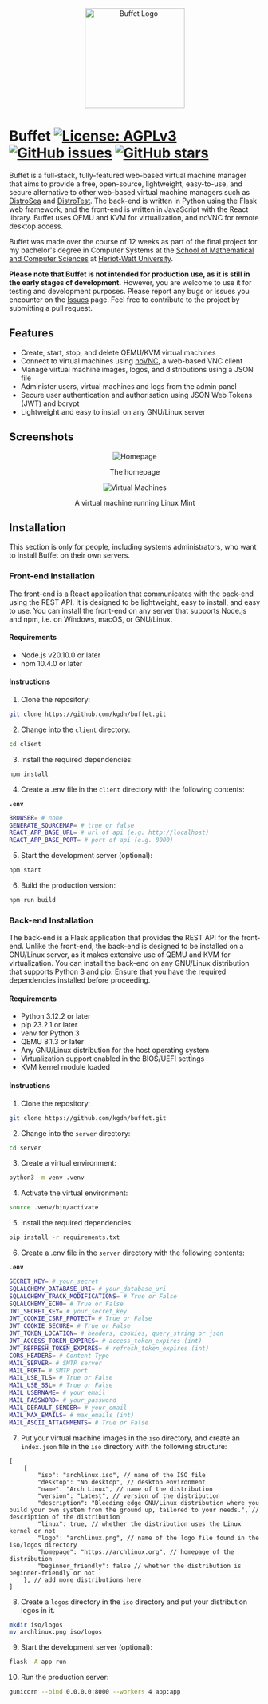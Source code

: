 <div align="center" style="margin-bottom: 20px;">
  <img src="images/logo.png" alt="Buffet Logo" width="200" height="200">
</div>

# Buffet [![License: AGPLv3](https://img.shields.io/badge/License-AGPLv3-blue.svg)](https://www.gnu.org/licenses/agpl-3.0) [![GitHub issues](https://img.shields.io/github/issues/kgdn/buffet)](https://github.com/kgdn/buffet/issues) [![GitHub stars](https://img.shields.io/github/stars/kgdn/buffet)](https://github.com/kgdn/buffet/stargazers)

Buffet is a full-stack, fully-featured web-based virtual machine manager that aims to provide a free, open-source, lightweight, easy-to-use, and secure alternative to other web-based virtual machine managers such as [DistroSea](https://distrosea.com/) and [DistroTest](https://www.reddit.com/r/DistroHopping/comments/wqrwbw/what_happened_to_distrotestnet/).
The back-end is written in Python using the Flask web framework, and the front-end is written in JavaScript with the React library. Buffet uses QEMU and KVM for virtualization, and noVNC for remote desktop access.

Buffet was made over the course of 12 weeks as part of the final project for my bachelor's degree in Computer Systems at the [School of Mathematical and Computer Sciences](https://www.hw.ac.uk/schools/mathematical-computer-sciences.htm) at [Heriot-Watt University](https://www.hw.ac.uk/). 

**Please note that Buffet is not intended for production use, as it is still in the early stages of development.** However, you are welcome to use it for testing and development purposes. Please report any bugs or issues you encounter on the [Issues](https://github.com/kgdn/buffet/issues) page. Feel free to contribute to the project by submitting a pull request.

## Features

- Create, start, stop, and delete QEMU/KVM virtual machines
- Connect to virtual machines using [noVNC](https://github.com/novnc/noVNC), a web-based VNC client
- Manage virtual machine images, logos, and distributions using a JSON file
- Administer users, virtual machines and logs from the admin panel
- Secure user authentication and authorisation using JSON Web Tokens (JWT) and bcrypt
- Lightweight and easy to install on any GNU/Linux server

## Screenshots

<div align="center">
    <img src="images/homepage.png" alt="Homepage">
    <p>The homepage</p>
</div>

<div align="center">
    <img src="images/virtual-machine-view.png" alt="Virtual Machines">
    <p>A virtual machine running Linux Mint</p>
</div>

## Installation

This section is only for people, including systems administrators, who want to install Buffet on their own servers.

### Front-end Installation

The front-end is a React application that communicates with the back-end using the REST API. It is designed to be lightweight, easy to install, and easy to use. You can install the front-end on any server that supports Node.js and npm, i.e. on Windows, macOS, or GNU/Linux.

#### Requirements

- Node.js v20.10.0 or later
- npm 10.4.0 or later

#### Instructions

1. Clone the repository:

```bash
git clone https://github.com/kgdn/buffet.git
```

2. Change into the `client` directory:
```bash
cd client
```

3. Install the required dependencies:
```bash
npm install
```

4. Create a .env file in the `client` directory with the following contents:

**`.env`**
```bash
BROWSER= # none
GENERATE_SOURCEMAP= # true or false
REACT_APP_BASE_URL= # url of api (e.g. http://localhost)
REACT_APP_BASE_PORT= # port of api (e.g. 8000)
```

5. Start the development server (optional):
```bash
npm start
```

6. Build the production version:
```bash
npm run build
```

### Back-end Installation

The back-end is a Flask application that provides the REST API for the front-end. Unlike the front-end, the back-end is designed to be installed on a GNU/Linux server, as it makes extensive use of QEMU and KVM for virtualization. You can install the back-end on any GNU/Linux distribution that supports Python 3 and pip. Ensure that you have the required dependencies installed before proceeding.

#### Requirements

- Python 3.12.2 or later
- pip 23.2.1 or later
- venv for Python 3
- QEMU 8.1.3 or later
- Any GNU/Linux distribution for the host operating system
- Virtualization support enabled in the BIOS/UEFI settings
- KVM kernel module loaded

#### Instructions

1. Clone the repository:

```bash
git clone https://github.com/kgdn/buffet.git
```

2. Change into the `server` directory:
```bash
cd server
```

3. Create a virtual environment:
```bash
python3 -m venv .venv
```

4. Activate the virtual environment:
```bash
source .venv/bin/activate
```

5. Install the required dependencies:
```bash
pip install -r requirements.txt
```

6. Create a .env file in the `server` directory with the following contents:

**`.env`**
```bash
SECRET_KEY= # your_secret
SQLALCHEMY_DATABASE_URI= # your_database_uri
SQLALCHEMY_TRACK_MODIFICATIONS= # True or False
SQLALCHEMY_ECHO= # True or False
JWT_SECRET_KEY= # your_secret_key
JWT_COOKIE_CSRF_PROTECT= # True or False
JWT_COOKIE_SECURE= # True or False
JWT_TOKEN_LOCATION= # headers, cookies, query_string or json
JWT_ACCESS_TOKEN_EXPIRES= # access_token_expires (int)
JWT_REFRESH_TOKEN_EXPIRES= # refresh_token_expires (int)
CORS_HEADERS= # Content-Type
MAIL_SERVER= # SMTP server
MAIL_PORT= # SMTP port
MAIL_USE_TLS= # True or False
MAIL_USE_SSL= # True or False
MAIL_USERNAME= # your_email
MAIL_PASSWORD= # your_password
MAIL_DEFAULT_SENDER= # your_email
MAIL_MAX_EMAILS= # max_emails (int)
MAIL_ASCII_ATTACHMENTS= # True or False
```

7. Put your virtual machine images in the `iso` directory, and create an `index.json` file in the `iso` directory with the following structure:
```jsonc
[
    {
        "iso": "archlinux.iso", // name of the ISO file
        "desktop": "No desktop", // desktop environment
        "name": "Arch Linux", // name of the distribution
        "version": "Latest", // version of the distribution
        "description": "Bleeding edge GNU/Linux distribution where you build your own system from the ground up, tailored to your needs.", // description of the distribution
        "linux": true, // whether the distribution uses the Linux kernel or not
        "logo": "archlinux.png", // name of the logo file found in the iso/logos directory
        "homepage": "https://archlinux.org", // homepage of the distribution
        "beginner_friendly": false // whether the distribution is beginner-friendly or not
    }, // add more distributions here
]
```

8. Create a `logos` directory in the `iso` directory and put your distribution logos in it.
```bash
mkdir iso/logos
mv archlinux.png iso/logos
```

9. Start the development server (optional):
```bash
flask -A app run
```

10. Run the production server:
```bash
gunicorn --bind 0.0.0.0:8000 --workers 4 app:app
```